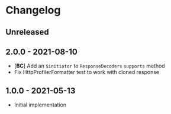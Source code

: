 # Changelog

<!-- There should always be "Unreleased" section at the beginning. -->

## Unreleased

## 2.0.0 - 2021-08-10
- [**BC**] Add an `$initiator` to `ResponseDecoders` `supports` method
- Fix HttpProfilerFormatter test to work with cloned response

## 1.0.0 - 2021-05-13
- Initial implementation
